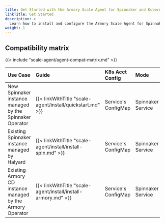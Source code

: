 ```yaml
---
title: Get Started with the Armory Scale Agent for Spinnaker and Kubernetes
linkTitle: Get Started
description: >
  Learn how to install and configure the Armory Scale Agent for Spinnaker and Kubernetes in your Spinnaker and Armory CD environments.
weight: 1
---
```


## Compatibility matrix

{{< include "scale-agent/agent-compat-matrix.md" >}}


| Use Case | Guide | K8s Acct Config | Mode |
|:--- |:---- |:----- |:-----|
| New Spinnaker instance managed by the Spinnaker Operator | {{< linkWithTitle "scale-agent/install/quickstart.md" >}} | Service's ConfigMap | Spinnaker Service |
| Existing Spinnaker instance managed by Halyard | {{< linkWithTitle "scale-agent/install/install-spin.md" >}} | Service's ConfigMap | Spinnaker Service |
| Existing Armory CD instance managed by the Armory Operator | {{< linkWithTitle "scale-agent/install/install-armory.md" >}} | Service's ConfigMap | Spinnaker Service |

